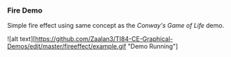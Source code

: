 ### Fire Demo

Simple fire effect using same concept as the *Conway's Game of Life* demo. 

![alt text][https://github.com/Zaalan3/TI84-CE-Graphical-Demos/edit/master/fireeffect/example.gif "Demo Running"]
